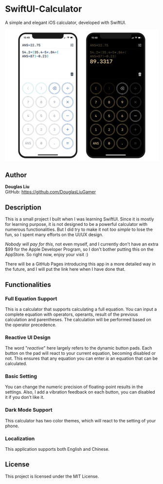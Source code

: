 # **SwiftUI-Calculator**
A simple and elegant iOS calculator, developed with SwiftUI.

![screenshot](screenshot.png)

## **Author**
**Douglas Liu** \
GitHub: <https://github.com/DouglasLiuGamer>

## **Description**
This is a small project I built when I was learning SwiftUI. Since it is mostly for learning purpose, it is not designed to be a powerful calculator with numerous functionalities. But I did try to make it not *too simple* to lose the fun, so I spent many efforts on the UI/UX design.

*Nobody will pay for this*, not even myself, and I currently don't have an extra $99 for the Apple Developer Program, so I don't bother putting this on the AppStore. So right now, enjoy your visit :)

There will be a GitHub Pages introducing this app in a more detailed way in the future, and I will put the link here when I have done that.

## **Functionalities**

### **Full Equation Support**
This is a calculator that supports calculating a full equation. You can input a complete equation with operators, operants, result of the previous calculation and parentheses. The calculation will be performed based on the operator precedence.

### **Reactive UI Design**
The word "*reactive*" here largely refers to the dynamic button pads. Each button on the pad will react to your current equation, becoming disabled or not. This ensures that any equation you can enter *is* an equation that can be calculated.

### **Basic Setting**
You can change the numeric precision of floating-point results in the settings. Also, I add a vibration feedback on each button, you can disabled it if you don't like it.

### **Dark Mode Support**
This calculator has two color themes, which will react to the setting of your phone.

### **Localization**
This application supports both English and Chinese.

## **License**
This project is licensed under the MIT License.
